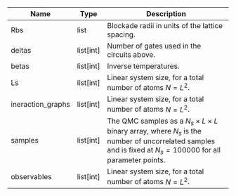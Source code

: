 |Name|Type|Description|
|-|-|-|
|Rbs|list|Blockade radii in units of the lattice spacing.|
|deltas|list[int]|Number of gates used in the circuits above.|
|betas|list[int]|Inverse temperatures.|
|Ls|list[int]|Linear system size, for a total number of atoms $N = L^2$.|
|ineraction_graphs|list[int]|Linear system size, for a total number of atoms $N = L^2$.|
|samples|list[int]|The QMC samples as a $N_s × L × L$ binary array, where $N_s$ is the number of uncorrelated samples and is fixed at $N_s = 100000$ for all parameter points.|
|observables|list[int]|Linear system size, for a total number of atoms $N = L^2$.|
